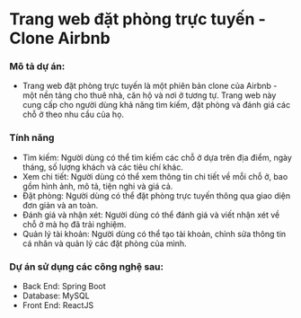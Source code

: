 # Trang web đặt phòng trực tuyến - Clone Airbnb

### Mô tả dự án:
- Trang web đặt phòng trực tuyến là một phiên bản clone của Airbnb - một nền tảng cho thuê nhà, căn hộ và nơi ở tương tự. Trang web này cung cấp cho người dùng khả năng tìm kiếm, đặt phòng và đánh giá các chỗ ở theo nhu cầu của họ.

### Tính năng
- Tìm kiếm: Người dùng có thể tìm kiếm các chỗ ở dựa trên địa điểm, ngày tháng, số lượng khách và các tiêu chí khác.
- Xem chi tiết: Người dùng có thể xem thông tin chi tiết về mỗi chỗ ở, bao gồm hình ảnh, mô tả, tiện nghi và giá cả.
- Đặt phòng: Người dùng có thể đặt phòng trực tuyến thông qua giao diện đơn giản và an toàn.
- Đánh giá và nhận xét: Người dùng có thể đánh giá và viết nhận xét về chỗ ở mà họ đã trải nghiệm.
- Quản lý tài khoản: Người dùng có thể tạo tài khoản, chỉnh sửa thông tin cá nhân và quản lý các đặt phòng của mình.

### Dự án sử dụng các công nghệ sau:
- Back End: Spring Boot
- Database: MySQL
- Front End: ReactJS

